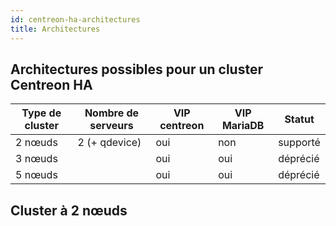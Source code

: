 ```yaml
---
id: centreon-ha-architectures
title: Architectures
---
```


## Architectures possibles pour un cluster Centreon HA

| Type de cluster | Nombre de serveurs | VIP centreon | VIP MariaDB | Statut |
| --------------- | ------------------ | ------------ | --------- | ------ |
| 2 nœuds | 2 (+ qdevice) | oui | non | supporté |
| 3 nœuds |  | oui | oui | déprécié |
| 5 nœuds |  | oui | oui | déprécié |

## Cluster à 2 nœuds


